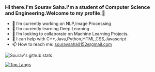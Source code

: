 ### Hi there.I'm Sourav Saha.I'm a student of Computer Science and Engineering.Welcome to my profile.👋




- 🔭 I’m currently working on NLP,Image Processing
- 🌱 I’m currently learning Deep Learning
- 👯 I’m looking to collaborate on Machine Learning Projects.
- 🤔 I can help with C++,Java,Python,HTML,CSS,Javascript
- 📫 How to reach me: souravsaha0152@gmail.com




![Sourav's github stats](https://github-readme-stats.vercel.app/api?username=bracealround&count_private=true)


[![Top Langs](https://github-readme-stats.vercel.app/api/top-langs/?username=bracealround&layout=compact)](https://github.com/bracealround/github-readme-stats)
<!--


**bracealround/bracealround** is a ✨ _special_ ✨ repository because its `README.md` (this file) appears on your GitHub profile.
Here are some ideas to get you started:

- 💬 Ask me about ...
- 😄 Pronouns: ...
- ⚡ Fun fact: ...
-->
